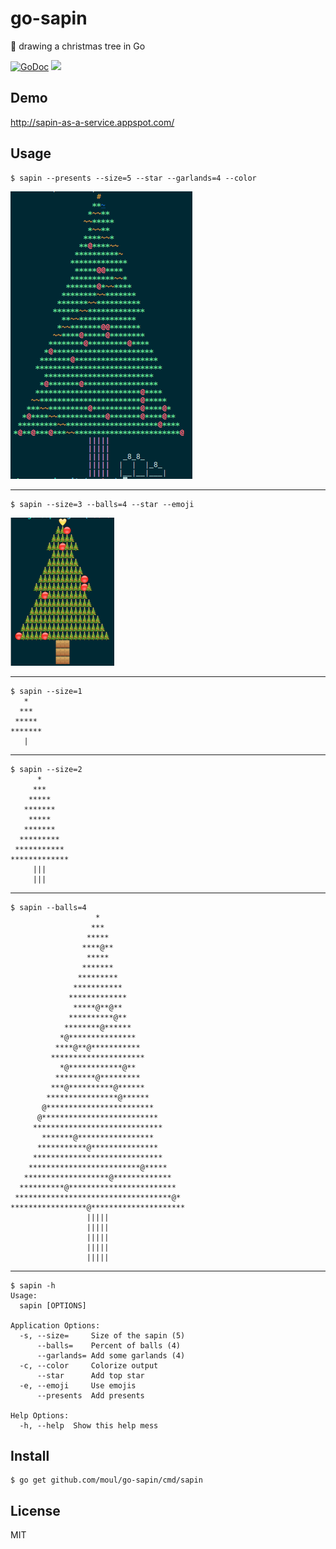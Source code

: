 # go-sapin
:christmas_tree: drawing a christmas tree in Go

[![GoDoc](https://godoc.org/github.com/moul/go-sapin?status.svg)](https://godoc.org/github.com/moul/go-sapin)
[![](https://img.shields.io/badge/appspot-sapin--as--a--service-blue.svg)](http://sapin-as-a-service.appspot.com/)

## Demo

http://sapin-as-a-service.appspot.com/

## Usage

```console
$ sapin --presents --size=5 --star --garlands=4 --color
```
![](https://raw.githubusercontent.com/moul/go-sapin/master/assets/sapin-size5-balls4-star-garlands4-color.png)

---

```console
$ sapin --size=3 --balls=4 --star --emoji
```
![](https://raw.githubusercontent.com/moul/go-sapin/master/assets/sapin-size3-balls4-star-emoji.png)

---

```console
$ sapin --size=1
   *
  ***
 *****
*******
   |
```

---

```console
$ sapin --size=2
      *
     ***
    *****
   *******
    *****
   *******
  *********
 ***********
*************
     |||
     |||
```

---

```console
$ sapin --balls=4
                   *
                  ***
                 *****
                ****@**
                 *****
                *******
               *********
              ***********
             *************
              *****@**@**
             **********@**
            ********@******
           *@***************
          ****@**@***********
         *********************
           *@************@**
          *********@*********
         ***@**********@******
        ****************@******
       @************************
      @**************************
     *****************************
       *******@*****************
      ***********@***************
     *****************************
    *************************@*****
   *******************@*************
  **********@************************
 ***********************************@*
*****************@*********************
                 |||||
                 |||||
                 |||||
                 |||||
                 |||||
```

---

```console
$ sapin -h
Usage:
  sapin [OPTIONS]

Application Options:
  -s, --size=     Size of the sapin (5)
      --balls=    Percent of balls (4)
      --garlands= Add some garlands (4)
  -c, --color     Colorize output
      --star      Add top star
  -e, --emoji     Use emojis
      --presents  Add presents

Help Options:
  -h, --help  Show this help mess
```

## Install

```console
$ go get github.com/moul/go-sapin/cmd/sapin
```

## License

MIT
